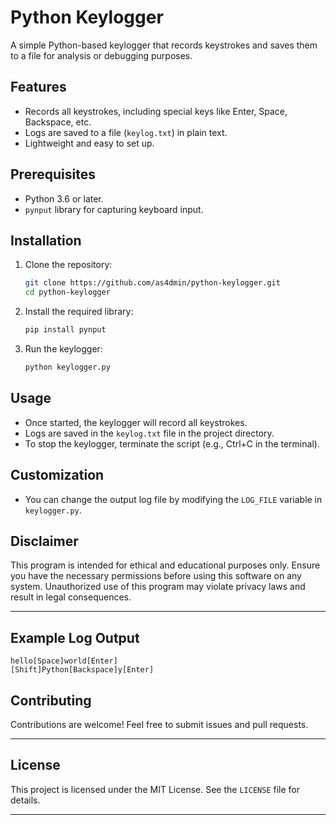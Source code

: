 
# **Python Keylogger**

A simple Python-based keylogger that records keystrokes and saves them to a file for analysis or debugging purposes.

## **Features**
- Records all keystrokes, including special keys like Enter, Space, Backspace, etc.
- Logs are saved to a file (`keylog.txt`) in plain text.
- Lightweight and easy to set up.

## **Prerequisites**
- Python 3.6 or later.
- `pynput` library for capturing keyboard input.

## **Installation**

1. Clone the repository:
   ```bash
   git clone https://github.com/as4dmin/python-keylogger.git
   cd python-keylogger
   ```

2. Install the required library:
   ```bash
   pip install pynput
   ```

3. Run the keylogger:
   ```bash
   python keylogger.py
   ```

## **Usage**
- Once started, the keylogger will record all keystrokes.
- Logs are saved in the `keylog.txt` file in the project directory.
- To stop the keylogger, terminate the script (e.g., Ctrl+C in the terminal).

## **Customization**
- You can change the output log file by modifying the `LOG_FILE` variable in `keylogger.py`.

## **Disclaimer**
This program is intended for ethical and educational purposes only. Ensure you have the necessary permissions before using this software on any system. Unauthorized use of this program may violate privacy laws and result in legal consequences.

---

## **Example Log Output**
```
hello[Space]world[Enter]
[Shift]Python[Backspace]y[Enter]
```

## **Contributing**
Contributions are welcome! Feel free to submit issues and pull requests.

---

## **License**
This project is licensed under the MIT License. See the `LICENSE` file for details.

---
